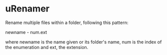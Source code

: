 # uRenamer
Rename multiple files within a folder, following this pattern:

newname - num.ext

where newname is the name given or its folder's name, num is the index of the enumeration and ext, the extension.
